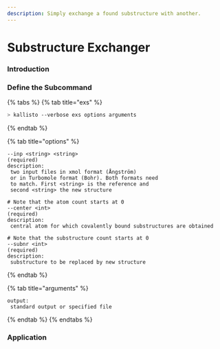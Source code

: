```yaml
---
description: Simply exchange a found substructure with another.
---
```


# Substructure Exchanger

### Introduction

### Define the Subcommand

{% tabs %}
{% tab title="exs" %}
```bash
> kallisto --verbose exs options arguments
```
{% endtab %}

{% tab title="options" %}
```markup
--inp <string> <string>
(required)
description: 
 two input files in xmol format (Ångström) 
 or in Turbomole format (Bohr). Both formats need
 to match. First <string> is the reference and 
 second <string> the new structure 

# Note that the atom count starts at 0
--center <int>
(required)
description:
 central atom for which covalently bound substructures are obtained
 
# Note that the substructure count starts at 0
--subnr <int>
(required)
description:
 substructure to be replaced by new structure
```
{% endtab %}

{% tab title="arguments" %}
```text
output: 
 standard output or specified file
```
{% endtab %}
{% endtabs %}

### Application

